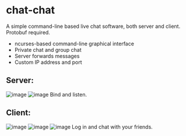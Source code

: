 # chat-chat
A simple command-line based live chat software, both server and client.
Protobuf required.
- ncurses-based command-line graphical interface
- Private chat and group chat
- Server forwards messages
- Custom IP address and port

## Server:
![image](![](https://dsc.cloud/8532ed/Untitled.png))
![image](![](https://dsc.cloud/8532ed/Untitled-2.png))
Bind and listen.
## Client:
![image](![](https://dsc.cloud/8532ed/Untitled-4.png))
![image](![](https://dsc.cloud/8532ed/Untitled-9.png))
![image](![](https://dsc.cloud/8532ed/Untitled-11.png))
Log in and chat with your friends.
